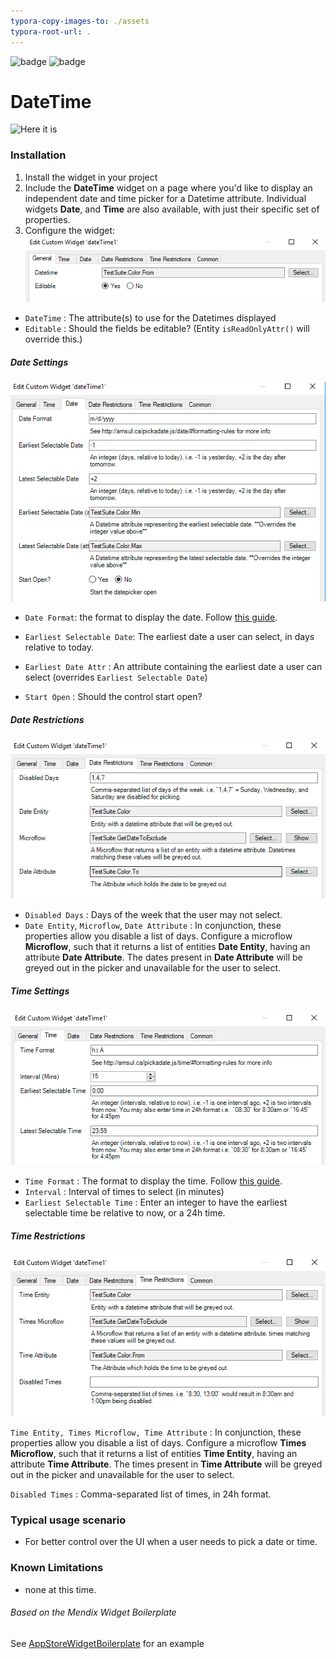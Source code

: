 ```yaml
---
typora-copy-images-to: ./assets
typora-root-url: .
---
```


![badge](https://img.shields.io/badge/mendix-7.5.0-green.svg) ![badge](https://img.shields.io/badge/mobile-friendly-green.svg)

# DateTime

![Here it is](./basic.gif)


### Installation

1. Install the widget in your project
2. Include the **DateTime** widget on a page where you'd like to display an independent date and time picker for a Datetime attribute. Individual widgets **Date**, and **Time** are also available, with just their specific set of properties.
3. Configure the widget:
   ![F4033A56-F66C-4A78-9440-75B74C12FB78](/assets/F4033A56-F66C-4A78-9440-75B74C12FB78.png)

+ `DateTime` : The attribute(s) to use for the Datetimes displayed
+ `Editable` : Should the fields be editable? (Entity `isReadOnlyAttr()` will override this.)

##### Date Settings

![A0942FB4-1D46-4029-B175-B240D007FBE6](/assets/A0942FB4-1D46-4029-B175-B240D007FBE6.png)

- `Date Format`: the format to display the date. Follow [this guide](http://amsul.ca/pickadate.js/date/#formatting-rules).

- `Earliest Selectable Date`: The earliest date a user can select, in days relative to today.

- `Earliest Date Attr` : An attribute containing the earliest date a user can select (overrides `Earliest Selectable Date`)

- `Start Open` : Should the control start open?

##### Date Restrictions

![52D4B46E-BF9D-4ABD-A198-266E19CBF955](/assets/52D4B46E-BF9D-4ABD-A198-266E19CBF955.png)

- `Disabled Days` : Days of the week that the user may not select.
- `Date Entity`, `Microflow`, `Date Attribute` : In conjunction, these properties allow you disable a list of days. Configure a microflow **Microflow**, such that it returns a list of entities **Date Entity**, having an attribute **Date Attribute**. The dates present in **Date Attribute** will be greyed out in the picker and unavailable for the user to select.

##### Time Settings

![F29E1981-7D6E-463F-A756-4831AC17C11A](/assets/F29E1981-7D6E-463F-A756-4831AC17C11A.png)

- `Time Format` : The format to display the time. Follow [this guide](http://amsul.ca/pickadate.js/time/#formatting-rules).
- `Interval` : Interval of times to select (in minutes)
- `Earliest Selectable Time` : Enter an integer to have the earliest selectable time be relative to now, or a 24h time.

##### Time Restrictions

![96A8138E-2874-49E9-8392-8A7E6C277000](/assets/96A8138E-2874-49E9-8392-8A7E6C277000.png)

`Time Entity, Times Microflow, Time Attribute` : In conjunction, these properties allow you disable a list of days. Configure a microflow **Times Microflow**, such that it returns a list of entities **Time Entity**, having an attribute **Time Attribute**. The times present in **Time Attribute** will be greyed out in the picker and unavailable for the user to select.

`Disabled Times` : Comma-separated list of times, in 24h format.

### Typical usage scenario

- For better control over the UI when a user needs to pick a date or time.

### Known Limitations

- none at this time.

###### Based on the Mendix Widget Boilerplate

See [AppStoreWidgetBoilerplate](https://github.com/mendix/AppStoreWidgetBoilerplate/) for an example
